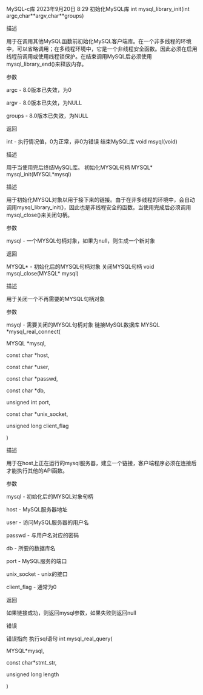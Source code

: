 MySQL-c库
2023年9月20日
8:29
初始化MySQL库
int mysql_library_init(int argc,char\*\*argv,char\*\*groups)

描述

用于在调用其他MySQL函数前初始化MySQL客户端库。在一个非多线程的环境中，可以省略调用；在多线程环境中，它是一个非线程安全函数。因此必须在启用线程前调用或使用线程锁保护。在结束调用MySQL后必须使用mysql_library_end()来释放内存。

参数

argc - 8.0版本已失效，为0

argv - 8.0版本已失效，为NULL

groups - 8.0版本已失效，为NULL

返回

int - 执行情况值，0为正常，非0为错误
结束MySQL库
void msyql(void)

描述

用于当使用完后终结MySQL库。
初始化MYSQL句柄
MYSQL\* mysql_init(MYSQL\*mysql)

描述

用于初始化MYSQL对象以用于接下来的链接。由于在非多线程的环境中，会自动调用mysql_library_init()，因此也是非线程安全的函数。当使用完成后必须调用mysql_close()来关闭句柄。

参数

mysql - 一个MYSQL句柄对象，如果为null，则生成一个新对象

返回

MYSQL\* - 初始化后的MYSQL句柄对象
关闭MYSQL句柄
void mysql_close(MYSQL\* mysql)

描述

用于关闭一个不再需要的MYSQL句柄对象

参数

msyql - 需要关闭的MYSQL句柄对象
链接MySQL数据库
MYSQL \*mysql_real_connect(

MYSQL \*mysql,

const char \*host,

const char \*user,

const char \*passwd,

const char \*db,

unsigned int port,

const char \*unix_socket,

unsigned long client_flag

)

描述

用于在host上正在运行的mysql服务器，建立一个链接，客户端程序必须在连接后才能执行其他的API函数。

参数

mysql - 初始化后的MYSQL对象句柄

host - MySQL服务器地址

user - 访问MySQL服务器的用户名

passwd - 与用户名对应的密码

db - 所要的数据库名

port - MySQL服务的端口

unix_socket - unix的接口

client_flag - 通常为0

返回

如果链接成功，则返回mysql参数，如果失败则返回null

错误

错误指向
执行sql语句
int mysql_real_query(

MYSQL\*mysql,

const char\*stmt_str,

unsigned long length

)

